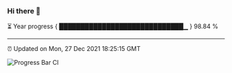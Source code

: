### Hi there 👋

⏳ Year progress { █████████████████████████████▁ } 98.84 %

---

⏰ Updated on Mon, 27 Dec 2021 18:25:15 GMT

![Progress Bar CI](https://github.com/ZhaoGui/ZhaoGui/workflows/Progress%20Bar%20CI/badge.svg)
